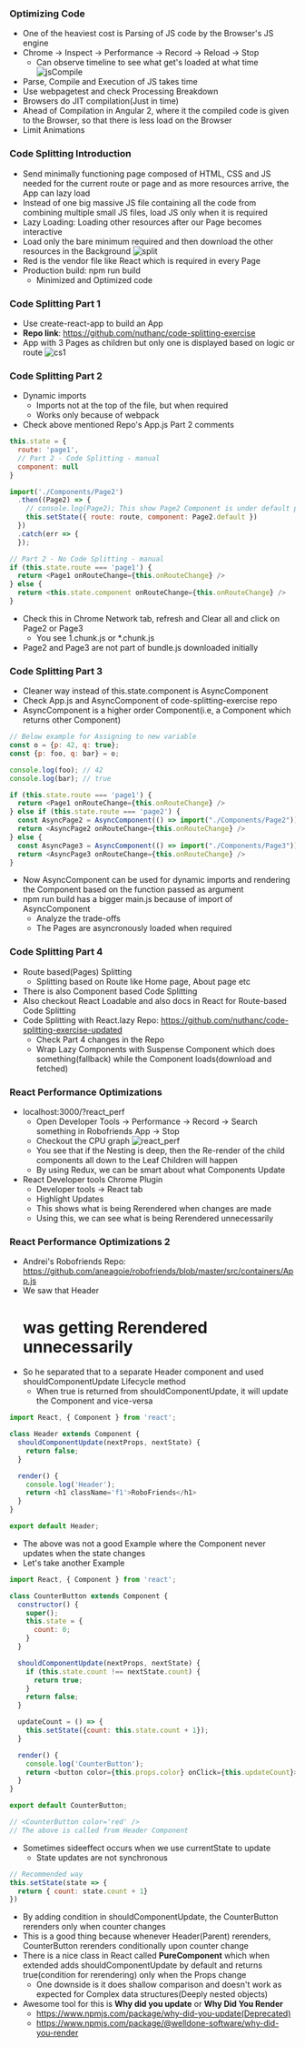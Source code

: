 ### Optimizing Code

* One of the heaviest cost is Parsing of JS code by the Browser's JS engine
* Chrome -> Inspect -> Performance -> Record -> Reload -> Stop
  * Can observe timeline to see what get's loaded at what time
![jsCompile](../img/jsCompile.png)
* Parse, Compile and Execution of JS takes time
* Use webpagetest and check Processing Breakdown
* Browsers do JIT compilation(Just in time)
* Ahead of Compilation in Angular 2, where it the compiled code is given to the Browser, so that there is less load on the Browser
* Limit Animations 

### Code Splitting Introduction

* Send minimally functioning page composed of HTML, CSS and JS needed for the current route or page and as more resources arrive, the App can lazy load
* Instead of one big massive JS file containing all the code from combining multiple small JS files, load JS only when it is required
* Lazy Loading: Loading other resources after our Page becomes interactive
* Load only the bare minimum required and then download the other resources in the Background
![split](../img/split.png)
* Red is the vendor file like React which is required in every Page
* Production build: npm run build
  * Minimized and Optimized code

### Code Splitting Part 1

* Use create-react-app to build an App
* **Repo link**: https://github.com/nuthanc/code-splitting-exercise
* App with 3 Pages as children but only one is displayed based on logic or route
![cs1](../img/cs1.png)

### Code Splitting Part 2

* Dynamic imports
  * Imports not at the top of the file, but when required
  * Works only because of webpack
* Check above mentioned Repo's App.js Part 2 comments
```js
this.state = {
  route: 'page1',
  // Part 2 - Code Splitting - manual
  component: null
}

import('./Components/Page2')
  .then((Page2) => {
    // console.log(Page2); This show Page2 Component is under default property
    this.setState({ route: route, component: Page2.default })
  })
  .catch(err => {
  });

// Part 2 - No Code Splitting - manual
if (this.state.route === 'page1') {
  return <Page1 onRouteChange={this.onRouteChange} />
} else {
  return <this.state.component onRouteChange={this.onRouteChange} />
}
```
* Check this in Chrome Network tab, refresh and Clear all and click on Page2 or Page3
  * You see 1.chunk.js or *.chunk.js
* Page2 and Page3 are not part of bundle.js downloaded initially

### Code Splitting Part 3

* Cleaner way instead of this.state.component is AsyncComponent
* Check App.js and AsyncComponent of code-splitting-exercise repo
* AsyncComponent is a higher order Component(i.e, a Component which returns other Component)
```js
// Below example for Assigning to new variable
const o = {p: 42, q: true};
const {p: foo, q: bar} = o;

console.log(foo); // 42
console.log(bar); // true

if (this.state.route === 'page1') {
  return <Page1 onRouteChange={this.onRouteChange} />
} else if (this.state.route === 'page2') {
  const AsyncPage2 = AsyncComponent(() => import("./Components/Page2"));
  return <AsyncPage2 onRouteChange={this.onRouteChange} />
} else {
  const AsyncPage3 = AsyncComponent(() => import("./Components/Page3"));
  return <AsyncPage3 onRouteChange={this.onRouteChange} />
}
```
* Now AsyncComponent can be used for dynamic imports and rendering the Component based on the function passed as argument
* npm run build has a bigger main.js because of import of AsyncComponent
  * Analyze the trade-offs
  * The Pages are asyncronously loaded when required

### Code Splitting Part 4

* Route based(Pages) Splitting
  * Splitting based on Route like Home page, About page etc
* There is also Component based Code Splitting
* Also checkout React Loadable and also docs in React for Route-based Code Splitting
* Code Splitting with React.lazy Repo: https://github.com/nuthanc/code-splitting-exercise-updated
  * Check Part 4 changes in the Repo
  * Wrap Lazy Components with Suspense Component which does something(fallback) while the Component loads(download and fetched)

### React Performance Optimizations

* localhost:3000/?react_perf
  * Open Developer Tools -> Performance -> Record -> Search something in Robofriends App -> Stop
  * Checkout the CPU graph
  ![react_perf](../img/react_perf.png)
  * You see that if the Nesting is deep, then the Re-render of the child components all down to the Leaf Children will happen
  * By using Redux, we can be smart about what Components Update
* React Developer tools Chrome Plugin
  * Developer tools -> React tab
  * Highlight Updates
  * This shows what is being Rerendered when changes are made
  * Using this, we can see what is being Rerendered unnecessarily

### React Performance Optimizations 2

* Andrei's Robofriends Repo: https://github.com/aneagoie/robofriends/blob/master/src/containers/App.js
* We saw that Header <h1> was getting Rerendered unnecessarily
* So he separated that to a separate Header component and used shouldComponentUpdate Lifecycle method
  * When true is returned from shouldComponentUpdate, it will update the Component and vice-versa
```js
import React, { Component } from 'react';

class Header extends Component {
  shouldComponentUpdate(nextProps, nextState) {
    return false;
  }

  render() {
    console.log('Header');
    return <h1 className='f1'>RoboFriends</h1>
  }
}

export default Header;
```
* The above was not a good Example where the Component never updates when the state changes
* Let's take another Example
```js
import React, { Component } from 'react';

class CounterButton extends Component {
  constructor() {
    super();
    this.state = {
      count: 0;
    }
  }

  shouldComponentUpdate(nextProps, nextState) {
    if (this.state.count !== nextState.count) {
      return true;
    }
    return false;
  }

  updateCount = () => {
    this.setState({count: this.state.count + 1});
  }

  render() {
    console.log('CounterButton');
    return <button color={this.props.color} onClick={this.updateCount}>Count: {this.state.count}</button>
  }
}

export default CounterButton;

// <CounterButton color='red' />
// The above is called from Header Component
```
* Sometimes sideeffect occurs when we use currentState to update
  * State updates are not synchronous
```js
// Recommended way
this.setState(state => {
  return { count: state.count + 1}
})
```
* By adding condition in shouldComponentUpdate, the CounterButton rerenders only when counter changes
* This is a good thing because whenever Header(Parent) rerenders, CounterButton rerenders conditionally upon counter change
* There is a nice class in React called **PureComponent** which when extended adds shouldComponentUpdate by default and returns true(condition for rerendering) only when the Props change
  * One downside is it does shallow comparison and doesn't work as expected for Complex data structures(Deeply nested objects)
* Awesome tool for this is **Why did you update** or **Why Did You Render**
  * https://www.npmjs.com/package/why-did-you-update(Deprecated)
  * https://www.npmjs.com/package/@welldone-software/why-did-you-render